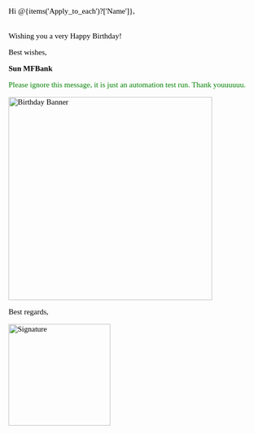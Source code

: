 <div style="font-family: Garamond, serif; font-size: 15px; color: #000000;">

  Hi @{items('Apply_to_each')?['Name']},<br><br>

  <p>Wishing you a very Happy Birthday! 🎉</p>

  <p>Best wishes,</p>

  <p><strong>Sun MFBank</strong></p>

  <p><span style="color: green;">Please ignore this message, it is just an automation test run. Thank youuuuuu.</span></p>

  <!-- First image (birthday banner) -->
  <p>
    <img src="[SHARED_DRIVE_LINK_FOR_BIRTHDAY_BANNER]" alt="Birthday Banner" width="400">
  </p>

  <p>Best regards,</p>

  <!-- Signature image -->
  <p>
    <img src="[SHARED_DRIVE_LINK_FOR_SIGNATURE]" alt="Signature" width="200">
  </p>

</div>
